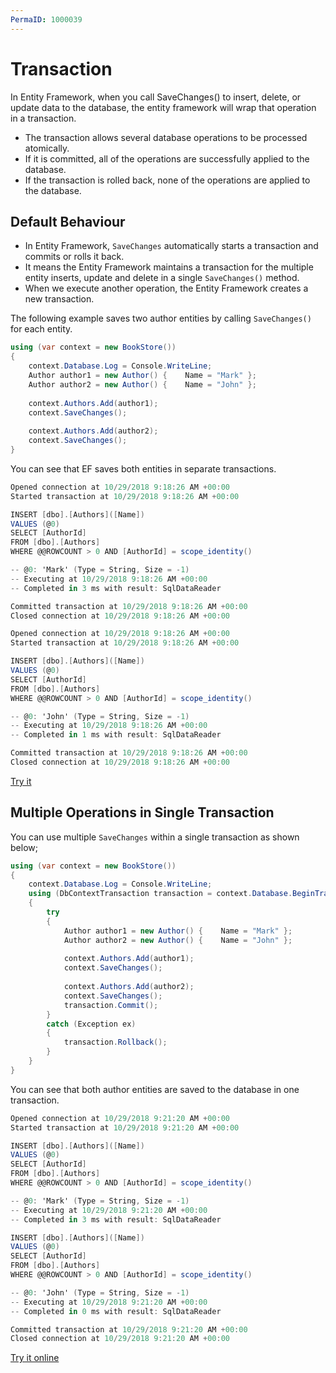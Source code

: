 ```yaml
---
PermaID: 1000039
---
```


# Transaction

In Entity Framework, when you call SaveChanges() to insert, delete, or update data to the database, the entity framework will wrap that operation in a transaction. 

 - The transaction allows several database operations to be processed atomically.
 - If it is committed, all of the operations are successfully applied to the database.
 - If the transaction is rolled back, none of the operations are applied to the database.

## Default Behaviour

 - In Entity Framework, `SaveChanges` automatically starts a transaction and commits or rolls it back.
 - It means the Entity Framework maintains a transaction for the multiple entity inserts, update and delete in a single `SaveChanges()` method. 
 - When we execute another operation, the Entity Framework creates a new transaction.

The following example saves two author entities by calling `SaveChanges()` for each entity.

```csharp
using (var context = new BookStore())
{
    context.Database.Log = Console.WriteLine;
    Author author1 = new Author() {    Name = "Mark" };
    Author author2 = new Author() {    Name = "John" };
        
    context.Authors.Add(author1);
    context.SaveChanges();
    
    context.Authors.Add(author2);
    context.SaveChanges();
}
```

You can see that EF saves both entities in separate transactions.

```csharp
Opened connection at 10/29/2018 9:18:26 AM +00:00
Started transaction at 10/29/2018 9:18:26 AM +00:00

INSERT [dbo].[Authors]([Name])
VALUES (@0)
SELECT [AuthorId]
FROM [dbo].[Authors]
WHERE @@ROWCOUNT > 0 AND [AuthorId] = scope_identity()

-- @0: 'Mark' (Type = String, Size = -1)
-- Executing at 10/29/2018 9:18:26 AM +00:00
-- Completed in 3 ms with result: SqlDataReader

Committed transaction at 10/29/2018 9:18:26 AM +00:00
Closed connection at 10/29/2018 9:18:26 AM +00:00

Opened connection at 10/29/2018 9:18:26 AM +00:00
Started transaction at 10/29/2018 9:18:26 AM +00:00

INSERT [dbo].[Authors]([Name])
VALUES (@0)
SELECT [AuthorId]
FROM [dbo].[Authors]
WHERE @@ROWCOUNT > 0 AND [AuthorId] = scope_identity()

-- @0: 'John' (Type = String, Size = -1)
-- Executing at 10/29/2018 9:18:26 AM +00:00
-- Completed in 1 ms with result: SqlDataReader

Committed transaction at 10/29/2018 9:18:26 AM +00:00
Closed connection at 10/29/2018 9:18:26 AM +00:00
```

[Try it](https://dotnetfiddle.net/CeNHXv)

## Multiple Operations in Single Transaction

You can use multiple `SaveChanges` within a single transaction as shown below;

```csharp
using (var context = new BookStore())
{
    context.Database.Log = Console.WriteLine;
    using (DbContextTransaction transaction = context.Database.BeginTransaction())
    {
        try
        {
            Author author1 = new Author() {    Name = "Mark" };
            Author author2 = new Author() {    Name = "John" };
            
            context.Authors.Add(author1);
            context.SaveChanges();
            
            context.Authors.Add(author2);
            context.SaveChanges();
            transaction.Commit();
        }
        catch (Exception ex)
        {
            transaction.Rollback();
        }
    }
}
```

You can see that both author entities are saved to the database in one transaction.

```csharp
Opened connection at 10/29/2018 9:21:20 AM +00:00
Started transaction at 10/29/2018 9:21:20 AM +00:00

INSERT [dbo].[Authors]([Name])
VALUES (@0)
SELECT [AuthorId]
FROM [dbo].[Authors]
WHERE @@ROWCOUNT > 0 AND [AuthorId] = scope_identity()

-- @0: 'Mark' (Type = String, Size = -1)
-- Executing at 10/29/2018 9:21:20 AM +00:00
-- Completed in 3 ms with result: SqlDataReader

INSERT [dbo].[Authors]([Name])
VALUES (@0)
SELECT [AuthorId]
FROM [dbo].[Authors]
WHERE @@ROWCOUNT > 0 AND [AuthorId] = scope_identity()

-- @0: 'John' (Type = String, Size = -1)
-- Executing at 10/29/2018 9:21:20 AM +00:00
-- Completed in 0 ms with result: SqlDataReader

Committed transaction at 10/29/2018 9:21:20 AM +00:00
Closed connection at 10/29/2018 9:21:20 AM +00:00
```
[Try it online](https://dotnetfiddle.net/wDngnP)